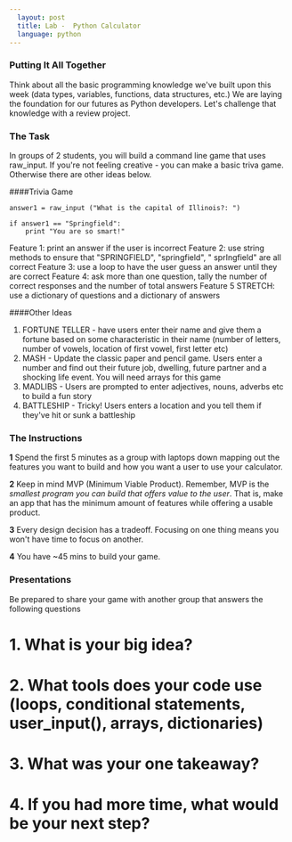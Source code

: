 ```yaml
---
  layout: post
  title: Lab -  Python Calculator
  language: python
---
```


###  Putting It All Together
 Think about all the basic programming knowledge we've built upon this week (data types, variables, functions, data structures, etc.) We are laying the foundation for our futures as Python developers. Let's challenge that knowledge with a review project.

###  The Task
In groups of 2 students, you will build a command line game that uses raw_input. If you're not feeling creative - you can make a basic triva game. Otherwise there are other ideas below.

####Trivia Game

```
answer1 = raw_input ("What is the capital of Illinois?: ")

if answer1 == "Springfield":
    print "You are so smart!"
```
Feature 1: print an answer if the user is incorrect
Feature 2: use string methods to ensure that "SPRINGFIELD", "springfield", "  sprIngfield" are all correct
Feature 3: use a loop to have the user guess an answer until they are correct
Feature 4: ask more than one question, tally the number of correct responses and the number of total answers
Feature 5 STRETCH: use a dictionary of questions and a dictionary of answers


####Other Ideas
1. FORTUNE TELLER - have users enter their name and give them a fortune based on some characteristic in their name (number of letters, number of vowels, location of first vowel, first letter etc)
2. MASH - Update the classic paper and pencil game. Users enter a number and find out their future job, dwelling, future partner and a shocking life event. You will need arrays for this game
3. MADLIBS - Users are prompted to enter  adjectives, nouns, adverbs etc to build a fun story
4. BATTLESHIP - Tricky! Users enters a location and you tell them if they've hit or sunk a battleship﻿


###  The Instructions
**1** Spend the first 5 minutes as a group with laptops down mapping out the features you want to build and how you want a user to use your calculator.

**2** Keep in mind MVP (Minimum Viable Product). Remember, MVP is the _smallest program you can build that offers value to the user_. That is, make an app that has the minimum amount of features while offering a usable product.

**3** Every design decision has a tradeoff. Focusing on one thing means you won't have time to focus on another.

**4** You have ~45 mins to build your game.

### Presentations
Be prepared to share your game with another group that answers the following questions
# 1. What is your big idea?
# 2. What tools does your code use (loops, conditional statements, user_input(), arrays, dictionaries)
# 3. What was your one takeaway?
# 4. If you had more time, what would be your next step?
